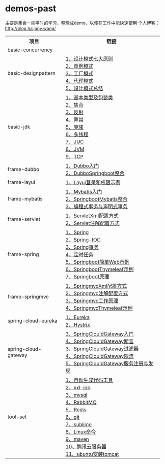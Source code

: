 # demos-past
主要是集合一些平时的学习，整理成demo，以便在工作中能快速使用
个人博客：http://blog.haijuny.wang/
<table>
    <tr>
        <th>项目</th>
        <th>链接</th>
    </tr>
    <tr>
        <td>basic-concurrency</td>
        <td>
        </td>
    </tr>
    <tr>
        <td>basic-designpattern</td>
        <td>
            <a href="http://blog.haijuny.wang/BasicDesignpattern//1、设计模式七大原则">1、设计模式七大原则</a><br>
            <a href="http://blog.haijuny.wang/BasicDesignpattern//2、单例模式">2、单例模式</a><br>
            <a href="http://blog.haijuny.wang/BasicDesignpattern//3、工厂模式">3、工厂模式</a><br>
            <a href="http://blog.haijuny.wang/BasicDesignpattern//4、代理模式">4、代理模式</a><br>
            <a href="http://blog.haijuny.wang/BasicDesignpattern//5、设计模式总结">5、设计模式总结</a><br>
        </td>
    </tr>
    <tr>
        <td>basic-jdk</td>
        <td>
            <a href="http://blog.haijuny.wang/BasicJdk/1、基本类型及包装类">1、基本类型及包装类</a><br>
            <a href="http://blog.haijuny.wang/BasicJdk/2、集合">2、集合</a><br>
            <a href="http://blog.haijuny.wang/BasicJdk/3、反射">3、反射</a><br>
            <a href="http://blog.haijuny.wang/BasicJdk/4、异常">4、异常</a><br>
            <a href="http://blog.haijuny.wang/BasicJdk/5、克隆">5、克隆</a><br>
            <a href="http://blog.haijuny.wang/BasicJdk/6、多线程">6、多线程</a><br>
            <a href="http://blog.haijuny.wang/BasicJdk/7、JUC">7、JUC</a><br>
            <a href="http://blog.haijuny.wang/BasicJdk/8、JVM">8、JVM</a><br>
            <a href="http://blog.haijuny.wang/BasicJdk/9、TCP">9、TCP</a><br>
        </td>
    </tr>
    <tr>
        <td>frame-dubbo</td>
        <td>
            <a href="http://blog.haijuny.wang/FrameDubbo/1、Dubbo入门">1、Dubbo入门</a><br>
            <a href="http://blog.haijuny.wang/FrameDubbo/2、DubboSpringboot整合">2、DubboSpringboot整合</a><br>
        </td>
    </tr>
    <tr>
        <td>frame-layui</td>
        <td>
            <a href="http://blog.haijuny.wang/FrameLayui/1、Layui登录和权限示例">1、Layui登录和权限示例</a><br>
        </td>
    </tr>
    <tr>
        <td>frame-mybatis</td>
        <td>
            <a href="http://blog.haijuny.wang/FrameMybatis/1、Mybatis入门">1、Mybatis入门</a><br>
            <a href="http://blog.haijuny.wang/FrameMybatis/2、SpringbootMybatis整合">2、SpringbootMybatis整合</a><br>
            <a href="http://blog.haijuny.wang/FrameMybatis/3、编程式事务与声明式事务">3、编程式事务与声明式事务</a><br>
        </td>
    </tr>
    <tr>
        <td>frame-servlet</td>
        <td>
            <a href="http://blog.haijuny.wang/FrameServlet/1、ServletXml配置方式">1、ServletXml配置方式</a><br>
            <a href="http://blog.haijuny.wang/FrameServlet/2、Servlet注解配置方式">2、Servlet注解配置方式</a><br>
        </td>
    </tr>
    <tr>
        <td>frame-spring</td>
        <td>
            <a href="http://blog.haijuny.wang/FrameSpring/1、Spring">1、Spring</a><br>
            <a href="http://blog.haijuny.wang/FrameSpring/2、Spring-IOC">2、Spring-IOC</a><br>
            <a href="http://blog.haijuny.wang/FrameSpring/3、Spring事务">3、Spring事务</a><br>
            <a href="http://blog.haijuny.wang/FrameSpring/4、定时任务">4、定时任务</a><br>
            <a href="http://blog.haijuny.wang/FrameSpring/5、Springboot简单Web示例">5、Springboot简单Web示例</a><br>
            <a href="http://blog.haijuny.wang/FrameSpring/6、SpringbootThymeleaf示例">6、SpringbootThymeleaf示例</a><br>
            <a href="http://blog.haijuny.wang/FrameSpring/7、Springboot原理">7、Springboot原理</a><br>
       </td>
    </tr>
    <tr>
        <td>frame-springmvc</td>
        <td>
            <a href="http://blog.haijuny.wang/FrameSpringmvc/1、SpringmvcXml配置方式">1、SpringmvcXml配置方式</a><br>
            <a href="http://blog.haijuny.wang/FrameSpringmvc/2、Springmvc注解配置方式">2、Springmvc注解配置方式</a><br>
            <a href="http://blog.haijuny.wang/FrameSpringmvc/3、Springmvc工作原理">3、Springmvc工作原理</a><br>
            <a href="http://blog.haijuny.wang/FrameSpringmvc/4、SpringmvcThymeleaf示例">4、SpringmvcThymeleaf示例</a><br>
        </td>
    </tr>
    <tr>
        <td>spring-cloud-eureka</td>
        <td>
            <a href="http://blog.haijuny.wang/SpringCloudEureka/1、Eureka">1、Eureka</a><br>
            <a href="http://blog.haijuny.wang/SpringCloudEureka/2、Hystrix">2、Hystrix</a><br>
        </td>
    </tr>
    <tr>
        <td>spring-cloud-gateway</td>
        <td>
            <a href="http://blog.haijuny.wang/SpringCloudGateway/1、SpringCloudGateway入门/">3、SpringClouldGateway入门</a><br>
            <a href="http://blog.haijuny.wang/SpringCloudGateway/2、SpringCloudGateway断言/">4、SpringClouldGateway断言</a><br>
            <a href="http://blog.haijuny.wang/SpringCloudGateway/3、SpringCloudGateway过滤器/">3、SpringClouldGateway过滤器</a><br>
            <a href="http://blog.haijuny.wang/SpringCloudGateway/4、SpringCloudGateway限流/">4、SpringClouldGateway限流</a><br>
            <a href="http://blog.haijuny.wang/SpringCloudGateway/5、SpringCloudGateway服务注册与发现/">5、SpringClouldGateway服务注册与发现</a><br>
        </td>
    </tr>
    <tr>
        <td>tool-set</td>
        <td>
            <a href="http://blog.haijuny.wang/ToolSet/1、自动生成代码工具">1、自动生成代码工具</a><br>
            <a href="http://blog.haijuny.wang/ToolSet/2、xxl-job">2、xxl-job</a><br>
            <a href="http://blog.haijuny.wang/ToolSet/3、mysql">3、mysql</a><br>
            <a href="http://blog.haijuny.wang/ToolSet/4、RabbitMQ">4、RabbitMQ</a><br>
            <a href="http://blog.haijuny.wang/ToolSet/5、Redis">5、Redis</a><br>
            <a href="http://blog.haijuny.wang/ToolSet/6、git">6、git</a><br>
            <a href="http://blog.haijuny.wang/ToolSet/7、sublime">7、sublime</a><br>
            <a href="http://blog.haijuny.wang/ToolSet/8、Linux命令">8、Linux命令</a><br>
            <a href="http://blog.haijuny.wang/ToolSet/9、maven">9、maven</a><br>
            <a href="http://blog.haijuny.wang/ToolSet/10、腾讯云服务器">10、腾讯云服务器</a><br>
            <a href="http://blog.haijuny.wang/ToolSet/11、ubuntu安装tomcat">11、ubuntu安装tomcat</a><br>
        </td>
    </tr>
</table>
